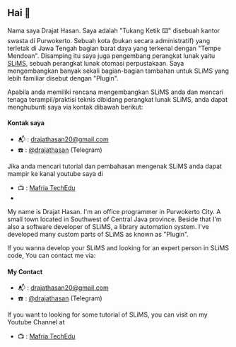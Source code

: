 ## Hai 👋

Nama saya Drajat Hasan. Saya adalah "Tukang Ketik ⌨️" disebuah kantor swasta di Purwokerto. Sebuah kota (bukan secara administratif) yang terletak di Jawa Tengah bagian barat daya yang terkenal dengan "Tempe Mendoan". Disamping itu saya juga pengembang perangkat lunak yaitu [SLiMS](https://github.com/slims/), sebuah perangkat lunak otomasi perpustakaan. Saya mengembangkan banyak sekali bagian-bagian tambahan untuk SLiMS yang lebih familiar disebut dengan "Plugin".

Apabila anda memiliki rencana mengembangkan SLiMS anda dan mencari tenaga terampil/praktisi teknis dibidang perangkat lunak SLiMS, anda dapat menghubunti saya via kontak dibawah berikut:
#### Kontak saya
* 📬 : [drajathasan20@gmail.com](mailto:drajathasan20@gmail.com)
* ☎️ : [@drajathasan](https://t/me/drajathasan) (Telegram)

Jika anda mencari tutorial dan pembahasan mengenak SLiMS anda dapat mampir ke kanal youtube saya di
* 📺 : [Mafria TechEdu](https://youtube.com/c/MafriaTechEdu)
* 
My name is Drajat Hasan. I'm an office programmer in Purwokerto City. A small town located in Southwest of Central Java province. Beside that I'm also a software developer of SLiMS, a library automation system. I've developed many custom parts of SLiMS as known as "Plugin".

If you wanna develop your SLiMS and looking for an expert person in SLiMS code, You can contact me via:

#### My Contact
* 📬 : [drajathasan20@gmail.com](mailto:drajathasan20@gmail.com)
* ☎️ : [@drajathasan](https://t/me/drajathasan) (Telegram)

If you want to looking for some tutorial of SLiMS, you can visit on my Youtube Channel at
* 📺 : [Mafria TechEdu](https://youtube.com/c/MafriaTechEdu)
